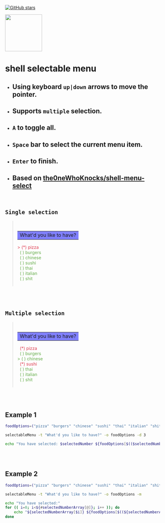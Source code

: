  [![GitHub stars](https://img.shields.io/github/stars/SenmiCloud/shell-selectable-menu.svg?style=social&label=Star&maxAge=2592000)](https://github.com/SenmiCloud/shell-selectable-menu)

<img src="https://avatars.githubusercontent.com/u/54386046?v=4" width="120"/>

# shell selectable menu
- ## Using keyboard `up|down` arrows to move the pointer.
- ## Supports `multiple` selection.
- ## `A` to toggle all.
- ## `Space` bar to select the current menu item.
- ## `Enter` to finish.
- ## Based on [the0neWhoKnocks/shell-menu-select](https://github.com/the0neWhoKnocks/shell-menu-select)
<br>

## `Single selection`
><br>
><table><tr><td bgcolor=#8080ff>What'd you like to have?</td></tr></table>
><font color="#dd3d50">>  (*) pizza</font><br>
>&nbsp;&nbsp;<font color="#66ad4b">( ) burgers<br>
>&nbsp;&nbsp;( ) chinese<br>
>&nbsp;&nbsp;( ) sushi<br>
>&nbsp;&nbsp;( ) thai<br>
>&nbsp;&nbsp;( ) italian<br>
>&nbsp;&nbsp;( ) shit</font><br>
>&nbsp;
>&nbsp;


<br><br>
## `Multiple selection`

><br>
><table><tr><td bgcolor=#8080ff>What'd you like to have?</td></tr></table>
>&nbsp;&nbsp;<font color="#dd3d50">(*) pizza</font><br>
>&nbsp;&nbsp;<font color="#66ad4b">( ) burgers<br>
>> ( ) chinese<br>
>&nbsp;&nbsp;<font color="#dd3d50">(*) sushi</font><br>
>&nbsp;&nbsp;( ) thai<br>
>&nbsp;&nbsp;( ) italian<br>
>&nbsp;&nbsp;( ) shit</font><br>
>&nbsp;
>&nbsp;

<br><br>
## Example 1
```bash
foodOptions=("pizza" "burgers" "chinese" "sushi" "thai" "italian" "shit")

selectableMenu -t "What'd you like to have?" -o foodOptions -d 3

echo "You have selected: $selectedNumber ${foodOptions[$(($selectedNumber-1))]}"
```
<br><br>
## Example 2
```bash
foodOptions=("pizza" "burgers" "chinese" "sushi" "thai" "italian" "shit")

selectableMenu -t "What'd you like to have?" -o foodOptions -m

echo "You have selected:"
for (( i=0; i<${#selectedNumberArray[@]}; i++ )); do
    echo "${selectedNumberArray[$i]} ${foodOptions[$((${selectedNumberArray[$i]}-1))]}"
done
```